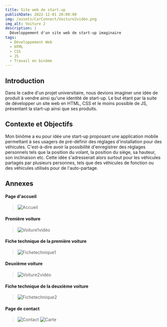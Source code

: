 ```yaml
---
title: Site web de start-up
publishDate: 2022-12-01 20:00:00
img: /assets/CarConnect/Voiture2vidéo.png
img_alt: Voiture 2
description: |
  Développement d'un site web de start-up imaginaire
tags:
  - Développement Web
  - HTML
  - CSS
  - JS
  - Travail en binôme
---
```


## Introduction

Dans le cadre d'un projet universitaire, nous devions imaginer une idée de produit à vendre ainsi qu'une identité de start-up. Le but étant par la suite de développer un site web en HTML, CSS et le moins possible de JS, présentant la start-up ainsi que ses produits.

## Contexte et Objectifs

Mon binôme a eu pour idée une start-up proposant une application mobile permettant à ses usagers de pré-définir des réglages d'installation pour des véhicules. C'est-à-dire avoir la possibilité d'enregistrer des réglages personnels tels que la position du volant, la position du siège, sa hauteur, son inclinaison etc. Cette idée s'adresserait alors surtout pour les véhicules partagés par plusieurs personnes, tels que des véhicules de fonction ou des véhicules utilisés pour de l'auto-partage.

## Annexes

#### Page d'accueil

> ![Accueil](/assets/CarConnect/Accueil.png "Titre facultatif")

#### Première voiture

> ![Voiture1vidéo](/assets/CarConnect/Voiture1vidéo.png "Titre facultatif")

#### Fiche technique de la première voiture

> ![Fichetechnique1](/assets/CarConnect/Fichetechnique1.png "Titre facultatif")

#### Deuxième voiture

> ![Voiture2vidéo](/assets/CarConnect/Voiture2vidéo.png "Titre facultatif")

#### Fiche technique de la deuxième voiture

> ![Fichetechnique2](/assets/CarConnect/Fichetechnique2.png "Titre facultatif")

#### Page de contact

> ![Contact](/assets/CarConnect/Contact.png "Titre facultatif") ![Carte](/assets/CarConnect/Carte.png "Titre facultatif")
